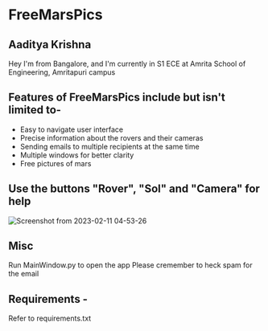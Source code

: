 # FreeMarsPics

## Aaditya Krishna
Hey I'm from Bangalore, and I'm currently in S1 ECE at Amrita School of Engineering, Amritapuri campus

## Features of FreeMarsPics include but isn't limited to- 
- Easy to navigate user interface
- Precise information about the rovers and their cameras
- Sending emails to multiple recipients at the same time
- Multiple windows for better clarity
- Free pictures of mars

## Use the buttons "Rover", "Sol" and "Camera" for help
![Screenshot from 2023-02-11 04-53-26](https://user-images.githubusercontent.com/76811055/218162008-351cc9b3-bd92-4f17-a012-c7b74990da62.png)

## Misc
Run MainWindow.py to open the app
Please cremember to heck spam for the email

## Requirements - 
Refer to requirements.txt
